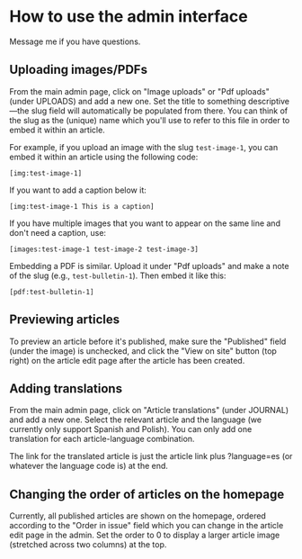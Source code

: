# How to use the admin interface

Message me if you have questions.

## Uploading images/PDFs

From the main admin page, click on "Image uploads" or "Pdf uploads" (under UPLOADS) and add a new one. Set the title to something descriptive—the slug field will automatically be populated from there. You can think of the slug as the (unique) name which you'll use to refer to this file in order to embed it within an article.

For example, if you upload an image with the slug `test-image-1`, you can embed it within an article using the following code:

```
[img:test-image-1]
```

If you want to add a caption below it:

```
[img:test-image-1 This is a caption]
```

If you have multiple images that you want to appear on the same line and don't need a caption, use:

```
[images:test-image-1 test-image-2 test-image-3]
```

Embedding a PDF is similar. Upload it under "Pdf uploads" and make a note of the slug (e.g., `test-bulletin-1`). Then embed it like this:

```
[pdf:test-bulletin-1]
```

## Previewing articles

To preview an article before it's published, make sure the "Published" field (under the image) is unchecked, and click the "View on site" button (top right) on the article edit page after the article has been created.

## Adding translations

From the main admin page, click on "Article translations" (under JOURNAL) and add a new one. Select the relevant article and the language (we currently only support Spanish and Polish). You can only add one translation for each article-language combination.

The link for the translated article is just the article link plus ?language=es (or whatever the language code is) at the end.

## Changing the order of articles on the homepage

Currently, all published articles are shown on the homepage, ordered according to the "Order in issue" field which you can change in the article edit page in the admin. Set the order to 0 to display a larger article image (stretched across two columns) at the top.
